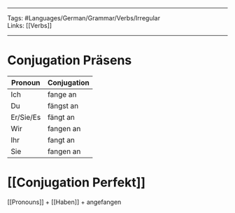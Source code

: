 ___
Tags: #Languages/German/Grammar/Verbs/Irregular  
Links: [[Verbs]]
___
# Conjugation Präsens
Pronoun|Conjugation
------------ | ------------
Ich | fange an
Du | fängst an
Er/Sie/Es | fängt an
Wir | fangen an
Ihr | fangt an
Sie | fangen an


# [[Conjugation Perfekt]]
[[Pronouns]] + [[Haben]] + angefangen